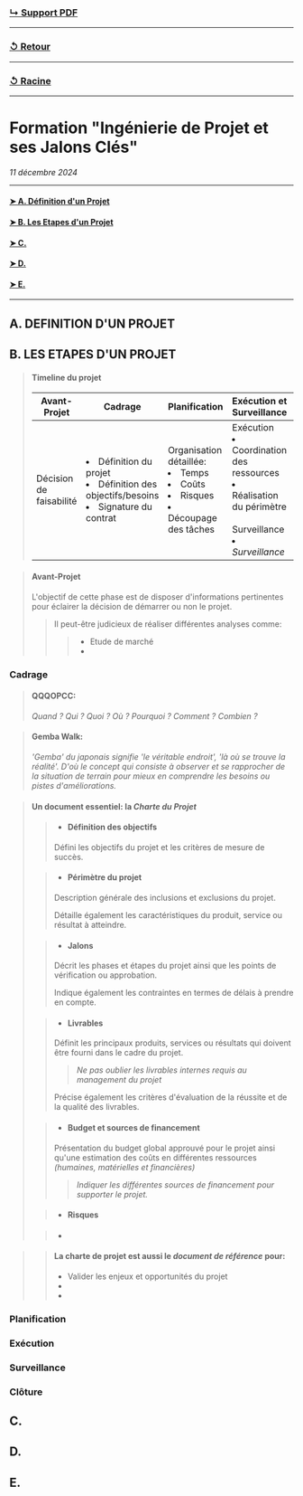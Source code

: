 ### [↳ Support PDF]()
---
### [↺ Retour](../README.MD)
---
### [↺ Racine](../../../README.MD)
---
# Formation "Ingénierie de Projet et ses Jalons Clés"

*11 décembre 2024* 

---
#### [➤&nbsp;A. Définition d'un Projet](README.MD#a-definition-dun-projet)
#### [➤&nbsp;B. Les Etapes d'un Projet](README.MD#b-les-etapes-dun-projet-1)
#### [➤&nbsp;C. ](README.MD#c-)
#### [➤&nbsp;D. ](README.MD#d-)
#### [➤&nbsp;E. ](README.MD#e-)
---

## A. DEFINITION D'UN PROJET

## B. LES ETAPES D'UN PROJET
> #### Timeline du projet
> Avant-Projet | Cadrage | Planification | Exécution et Surveillance | Clotûre
> ---|---|---|---|---
> Décision de faisabilité | <li>Définition du projet</li><li>Définition des objectifs/besoins</li><li>Signature du contrat</li> | Organisation détaillée:<li>Temps</li><li>Coûts</li><li>Risques</li><li>Découpage des tâches</li> | Exécution<li>Coordination des ressources</li><li>Réalisation du périmètre</li><br>Surveillance<li>*Surveillance*</li> | *Clotûre*

> #### Avant-Projet
> L'objectif de cette phase est de disposer d'informations pertinentes pour éclairer la décision de démarrer ou non le projet.
>> Il peut-être judicieux de réaliser différentes analyses comme:
>>> - Etude de marché
>>> - 
### Cadrage
> #### **QQQOPCC**:
>*Quand ? Qui ? Quoi ? Où ?  Pourquoi ? Comment ? Combien ?*

> #### **Gemba Walk**:
> *'Gemba' du japonais signifie 'le véritable endroit', 'là où se trouve la réalité'. D'où le concept qui consiste à observer et se rapprocher de la situation de terrain pour mieux en comprendre les besoins ou pistes d'améliorations.*

> #### Un document essentiel: la ***Charte du Projet***
>> - #### Définition des objectifs
>> Défini les objectifs du projet et les critères de mesure de succès.
>
>> - #### Périmètre du projet
>> Description générale des inclusions et exclusions du projet.
>>
>> Détaille également les caractéristiques du produit, service ou résultat à atteindre. 
>
>> - #### Jalons
>> Décrit les phases et étapes du projet ainsi que les points de vérification ou approbation.
>>
>> Indique également les contraintes en termes de délais à prendre en compte.
>
>> - #### Livrables
>> Définit les principaux produits, services ou résultats qui doivent être fourni dans le cadre du projet.
>>> *Ne pas oublier les livrables internes requis au management du projet*
>>
>> Précise également les critères d'évaluation de la réussite et de la qualité des livrables.
>
>> - #### Budget et sources de financement
>> Présentation du budget global approuvé pour le projet ainsi qu'une estimation des coûts en différentes ressources *(humaines, matérielles et financières)*
>>> *Indiquer les différentes sources de financement pour supporter le projet.*
>
>> - #### Risques
>> 
>
>> - #### 
>> 

>> #### La charte de projet est aussi le ***document de référence*** pour:
>> - Valider les enjeux et opportunités du projet
>> - 
>> - 

### Planification
>
### Exécution
>
### Surveillance
>
### Clôture
>

## C. 

## D.

## E.
